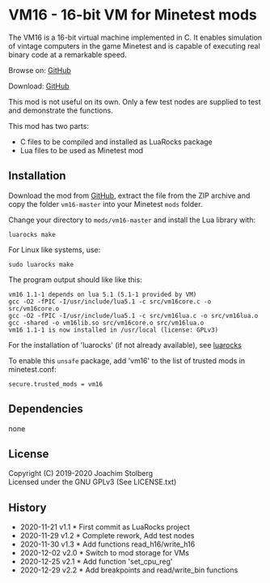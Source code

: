 # VM16 - 16-bit VM for Minetest mods

The VM16 is a 16-bit virtual machine implemented in C. It enables simulation of vintage computers in the game Minetest and is capable of executing real binary code at a remarkable speed.

Browse on: [GitHub](https://github.com/joe7575/vm16)

Download: [GitHub](https://github.com/joe7575/vm16/archive/master.zip)

This mod is not useful on its own. Only a few test nodes are supplied to test and demonstrate the functions.

This mod has two parts:

- C files to be compiled and installed as LuaRocks package
- Lua files to be used as Minetest mod


## Installation

Download the mod from [GitHub](https://github.com/joe7575/vm16/archive/master.zip), extract the file from the ZIP archive and copy the folder `vm16-master` into your Minetest `mods` folder.

Change your directory  to `mods/vm16-master` and install the Lua library with:

```
luarocks make
```

For Linux like systems, use:

```
sudo luarocks make
```

The program output should like like this:

```
vm16 1.1-1 depends on lua 5.1 (5.1-1 provided by VM)
gcc -O2 -fPIC -I/usr/include/lua5.1 -c src/vm16core.c -o src/vm16core.o
gcc -O2 -fPIC -I/usr/include/lua5.1 -c src/vm16lua.c -o src/vm16lua.o
gcc -shared -o vm16lib.so src/vm16core.o src/vm16lua.o
vm16 1.1-1 is now installed in /usr/local (license: GPLv3) 
```

For the installation of 'luarocks' (if not already available), see [luarocks](https://luarocks.org/)



To enable this `unsafe` package, add 'vm16' to the list of trusted mods in minetest.conf:

```
secure.trusted_mods = vm16
```



## Dependencies

none



## License

Copyright (C) 2019-2020 Joachim Stolberg  
Licensed under the GNU GPLv3   (See LICENSE.txt)



## History

- 2020-11-21  v1.1  * First commit as LuaRocks project
- 2020-11-29  v1.2  * Complete rework, Add test nodes
- 2020-11-30  v1.3  * Add functions read_h16/write_h16
- 2020-12-02  v2.0  * Switch to mod storage for VMs
- 2020-12-25  v2.1  * Add function 'set_cpu_reg'
- 2020-12-29  v2.2  * Add breakpoints and read/write_bin functions



